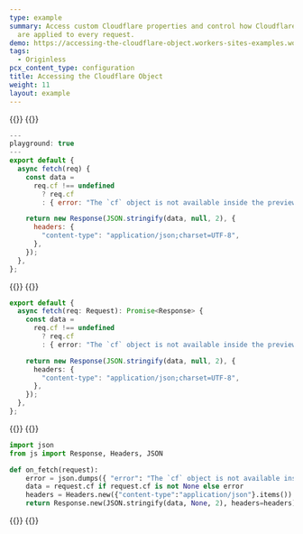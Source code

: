 ```yaml
---
type: example
summary: Access custom Cloudflare properties and control how Cloudflare features
  are applied to every request.
demo: https://accessing-the-cloudflare-object.workers-sites-examples.workers.dev
tags:
  - Originless
pcx_content_type: configuration
title: Accessing the Cloudflare Object
weight: 11
layout: example
---
```


{{<tabs labels="js | ts | py">}}
{{<tab label="js" default="true">}}

```js
---
playground: true
---
export default {
  async fetch(req) {
    const data =
      req.cf !== undefined
        ? req.cf
        : { error: "The `cf` object is not available inside the preview." };

    return new Response(JSON.stringify(data, null, 2), {
      headers: {
        "content-type": "application/json;charset=UTF-8",
      },
    });
  },
};
```

{{</tab>}}
{{<tab label="ts">}}

```ts
export default {
  async fetch(req: Request): Promise<Response> {
    const data =
      req.cf !== undefined
        ? req.cf
        : { error: "The `cf` object is not available inside the preview." };

    return new Response(JSON.stringify(data, null, 2), {
      headers: {
        "content-type": "application/json;charset=UTF-8",
      },
    });
  },
};
```

{{</tab>}}
{{<tab label="py">}}

```py
import json
from js import Response, Headers, JSON

def on_fetch(request):
    error = json.dumps({ "error": "The `cf` object is not available inside the preview." })
    data = request.cf if request.cf is not None else error
    headers = Headers.new({"content-type":"application/json"}.items())
    return Response.new(JSON.stringify(data, None, 2), headers=headers)
```

{{</tab>}}
{{</tabs>}}
